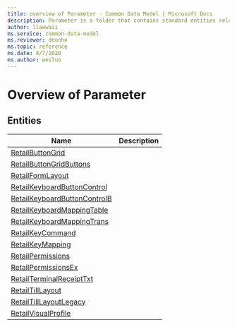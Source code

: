 ```yaml
---
title: overview of Parameter - Common Data Model | Microsoft Docs
description: Parameter is a folder that contains standard entities related to the Common Data Model.
author: llawwaii
ms.service: common-data-model
ms.reviewer: deonhe
ms.topic: reference
ms.date: 8/7/2020
ms.author: weiluo
---
```


# Overview of Parameter


## Entities

|Name|Description|
|---|---|
|[RetailButtonGrid](RetailButtonGrid.md)||
|[RetailButtonGridButtons](RetailButtonGridButtons.md)||
|[RetailFormLayout](RetailFormLayout.md)||
|[RetailKeyboardButtonControl](RetailKeyboardButtonControl.md)||
|[RetailKeyboardButtonControlB](RetailKeyboardButtonControlB.md)||
|[RetailKeyboardMappingTable](RetailKeyboardMappingTable.md)||
|[RetailKeyboardMappingTrans](RetailKeyboardMappingTrans.md)||
|[RetailKeyCommand](RetailKeyCommand.md)||
|[RetailKeyMapping](RetailKeyMapping.md)||
|[RetailPermissions](RetailPermissions.md)||
|[RetailPermissionsEx](RetailPermissionsEx.md)||
|[RetailTerminalReceiptTxt](RetailTerminalReceiptTxt.md)||
|[RetailTillLayout](RetailTillLayout.md)||
|[RetailTillLayoutLegacy](RetailTillLayoutLegacy.md)||
|[RetailVisualProfile](RetailVisualProfile.md)||
